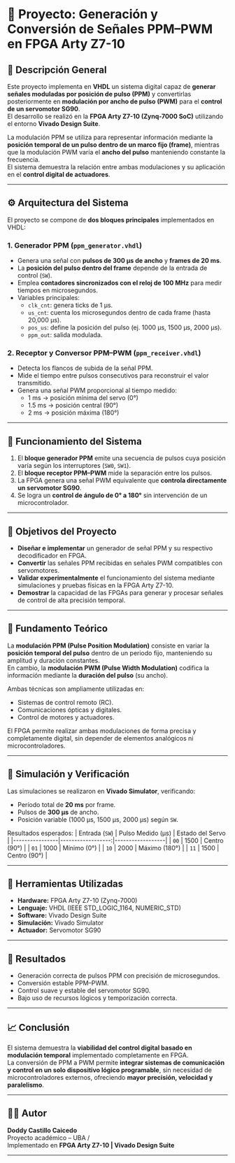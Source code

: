 # 🎯 Proyecto: Generación y Conversión de Señales PPM–PWM en FPGA Arty Z7-10

## 📘 Descripción General

Este proyecto implementa en **VHDL** un sistema digital capaz de **generar señales moduladas por posición de pulso (PPM)** y convertirlas posteriormente en **modulación por ancho de pulso (PWM)** para el **control de un servomotor SG90**.  
El desarrollo se realizó en la **FPGA Arty Z7-10 (Zynq-7000 SoC)** utilizando el entorno **Vivado Design Suite**.

La modulación PPM se utiliza para representar información mediante la **posición temporal de un pulso dentro de un marco fijo (frame)**, mientras que la modulación PWM varía el **ancho del pulso** manteniendo constante la frecuencia.  
El sistema demuestra la relación entre ambas modulaciones y su aplicación en el **control digital de actuadores**.

---

## ⚙️ Arquitectura del Sistema

El proyecto se compone de **dos bloques principales** implementados en VHDL:

### 1. Generador PPM (`ppm_generator.vhdl`)
- Genera una señal con **pulsos de 300 µs de ancho** y **frames de 20 ms**.
- La **posición del pulso dentro del frame** depende de la entrada de control (`SW`).
- Emplea **contadores sincronizados con el reloj de 100 MHz** para medir tiempos en microsegundos.
- Variables principales:
  - `clk_cnt`: genera ticks de 1 µs.
  - `us_cnt`: cuenta los microsegundos dentro de cada frame (hasta 20,000 µs).
  - `pos_us`: define la posición del pulso (ej. 1000 µs, 1500 µs, 2000 µs).
  - `ppm_out`: salida modulada.

### 2. Receptor y Conversor PPM–PWM (`ppm_receiver.vhdl`)
- Detecta los flancos de subida de la señal PPM.
- Mide el tiempo entre pulsos consecutivos para reconstruir el valor transmitido.
- Genera una señal PWM proporcional al tiempo medido:
  - 1 ms → posición mínima del servo (0°)
  - 1.5 ms → posición central (90°)
  - 2 ms → posición máxima (180°)

---

## 🧩 Funcionamiento del Sistema

1. El **bloque generador PPM** emite una secuencia de pulsos cuya posición varía según los interruptores (`SW0`, `SW1`).
2. El **bloque receptor PPM–PWM** mide la separación entre los pulsos.
3. La FPGA genera una señal PWM equivalente que **controla directamente un servomotor SG90**.
4. Se logra un **control de ángulo de 0° a 180°** sin intervención de un microcontrolador.

---

## 🎯 Objetivos del Proyecto

- **Diseñar e implementar** un generador de señal PPM y su respectivo decodificador en FPGA.  
- **Convertir** las señales PPM recibidas en señales PWM compatibles con servomotores.  
- **Validar experimentalmente** el funcionamiento del sistema mediante simulaciones y pruebas físicas en la FPGA Arty Z7-10.  
- **Demostrar** la capacidad de las FPGAs para generar y procesar señales de control de alta precisión temporal.

---

## 🧠 Fundamento Teórico

La **modulación PPM (Pulse Position Modulation)** consiste en variar la **posición temporal del pulso** dentro de un periodo fijo, manteniendo su amplitud y duración constantes.  
En cambio, la **modulación PWM (Pulse Width Modulation)** codifica la información mediante la **duración del pulso** (su ancho).  

Ambas técnicas son ampliamente utilizadas en:
- Sistemas de control remoto (RC).
- Comunicaciones ópticas y digitales.
- Control de motores y actuadores.

El FPGA permite realizar ambas modulaciones de forma precisa y completamente digital, sin depender de elementos analógicos ni microcontroladores.

---

## 🧪 Simulación y Verificación

Las simulaciones se realizaron en **Vivado Simulator**, verificando:
- Período total de **20 ms** por frame.
- Pulsos de **300 µs** de ancho.
- Posición variable (1000 µs, 1500 µs, 2000 µs) según `SW`.

Resultados esperados:
| Entrada (`SW`) | Pulso Medido (µs) | Estado del Servo |
|----------------|------------------:|------------------|
| `00`           | 1500              | Centro (90°)     |
| `01`           | 1000              | Mínimo (0°)      |
| `10`           | 2000              | Máximo (180°)    |
| `11`           | 1500              | Centro (90°)     |

---

## 🧰 Herramientas Utilizadas

- **Hardware:** FPGA Arty Z7-10 (Zynq-7000)  
- **Lenguaje:** VHDL (IEEE STD_LOGIC_1164, NUMERIC_STD)  
- **Software:** Vivado Design Suite  
- **Simulación:** Vivado Simulator  
- **Actuador:** Servomotor SG90  

---

## 🧾 Resultados

- Generación correcta de pulsos PPM con precisión de microsegundos.  
- Conversión estable PPM–PWM.  
- Control suave y estable del servomotor SG90.  
- Bajo uso de recursos lógicos y temporización correcta.

---

## 📈 Conclusión

El sistema demuestra la **viabilidad del control digital basado en modulación temporal** implementado completamente en FPGA.  
La conversión de PPM a PWM permite **integrar sistemas de comunicación y control en un solo dispositivo lógico programable**, sin necesidad de microcontroladores externos, ofreciendo **mayor precisión, velocidad y paralelismo**.

---

## 👨‍💻 Autor

**Doddy Castillo Caicedo**  
Proyecto académico – UBA /   
Implementado en **FPGA Arty Z7-10 | Vivado Design Suite**

---

